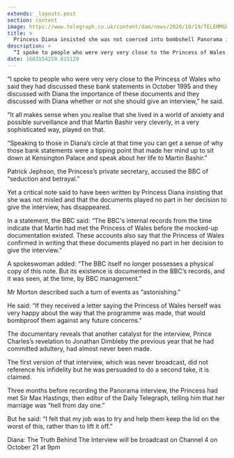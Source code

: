 ```yaml
--- 
extends: _layouts.post 
section: content 
image: https://www.telegraph.co.uk/content/dam/news/2020/10/19/TELEMMGLPICT000000646024_trans_NvBQzQNjv4BqXei15FauaEeO0gB33cFGgBL4HJrsjDQ_1mY3Ee0kSYw.jpeg?impolicy=logo-overlay 
title: > 
  Princess Diana insisted she was not coerced into bombshell Panorama interview, BBC claims 
description: > 
  “I spoke to people who were very very close to the Princess of Wales who said they had discussed these bank statements in October 1995 and they discussed with Diana the importance of these documents and they discussed with Diana whether or not she should give an interview,” he said.“It all makes sense when you realise that she lived in a world of anxiety and possible surveillance and that Martin Bashir very cleverly, in a very sophisticated way, played on that.In a statement, the BBC said: “The BBC's internal records from the time indicate that Martin had met the Princess of Wales before the mocked-up documentation existed.These accounts also say that the Princess of Wales confirmed in writing that these documents played no part in her decision to give the interview.”A spokeswoman added: “The BBC itself no longer possesses a physical copy of this note.The first version of that interview, which was never broadcast, did not reference his infidelity but he was persuaded to do a second take, it is claimed. 
date: 1603154259.815129 
--- 
```

<div><p>&#8220;I spoke to people who were very very close to the Princess of Wales who said they had discussed these bank statements in October 1995 and they discussed with Diana the importance of these documents and they discussed with Diana whether or not she should give an interview,&#8221; he said.</p>
<p>&#8220;It all makes sense when you realise that she lived in a world of anxiety and possible surveillance and that Martin Bashir very cleverly, in a very sophisticated way, played on that.&#160;</p>
<p>&#8220;Speaking to those in Diana&#8217;s circle at that time you can get a sense of why those bank statements were a tipping point that made her mind up to sit down at Kensington Palace and speak about her life to Martin Bashir.&#8221;</p>
<p>Patrick Jephson, the Princess&#8217;s private secretary, accused the BBC of &#8220;seduction and betrayal.&#8221;</p>
<p>Yet a critical note said to have been written by Princess Diana insisting that she was not misled and that the documents played no part in her decision to give the interview, has disappeared.</p>
<p>In a statement, the BBC said: &#8220;The BBC's internal records from the time indicate that Martin had met the Princess of Wales before the mocked-up documentation existed. These accounts also say that the Princess of Wales confirmed in writing that these documents played no part in her decision to give the interview.&#8221;</p>
<p>A spokeswoman added: &#8220;The BBC itself no longer possesses a physical copy of this note. But its existence is documented in the BBC&#8217;s records, and it was seen, at the time, by BBC management.&#8221;</p>
<p>Mr Morton described such a turn of events as &#8220;astonishing.&#8221;&#160;</p>
<p>He said: &#8220;If they received a letter saying the Princess of Wales herself was very happy about the way that the programme was made, that would bombproof them against any future concerns.&#8221;&#160;</p>
<p>The documentary reveals that another catalyst for the interview, Prince Charles&#8217;s revelation to Jonathan Dimbleby the previous year that he had committed adultery, had almost never been made.&#160;</p>
<p>The first version of that interview, which was never broadcast, did not reference his infidelity but he was persuaded to do a second take, it is claimed.</p>
<p>Three months before recording the Panorama interview, the Princess had met Sir Max Hastings, then editor of the Daily Telegraph, telling him that her marriage was &#8220;hell from day one.&#8221;</p>
<p>But he said: &#8220;I felt that my job was to try and help them keep the lid on the worst of this, rather than to lift it off.&#8221;</p>
<p>Diana: The Truth Behind The Interview will be broadcast on Channel 4 on October 21 at 9pm</p>
<p>&#160;</p>
</div>